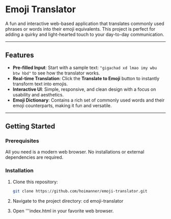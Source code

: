# Emoji Translator

A fun and interactive web-based application that translates commonly used phrases or words into their emoji equivalents. This project is perfect for adding a quirky and light-hearted touch to your day-to-day communication.

---

## Features

- **Pre-filled Input**: Start with a sample text: `"gigachad xd lmao imy wbu btw hbd"` to see how the translator works.
- **Real-time Translation**: Click the **Translate to Emoji** button to instantly transform text into emojis.
- **Interactive UI**: Simple, responsive, and clean design with a focus on usability and aesthetics.
- **Emoji Dictionary**: Contains a rich set of commonly used words and their emoji counterparts, making it fun and versatile.

---


## Getting Started

### Prerequisites

All you need is a modern web browser. No installations or external dependencies are required.

### Installation

1. Clone this repository:
   ```bash
   git clone https://github.com/hoimanner/emoji-translator.git

2. Navigate to the project directory:
   cd emoji-translator

3. Open '''index.html in your favorite web browser.
